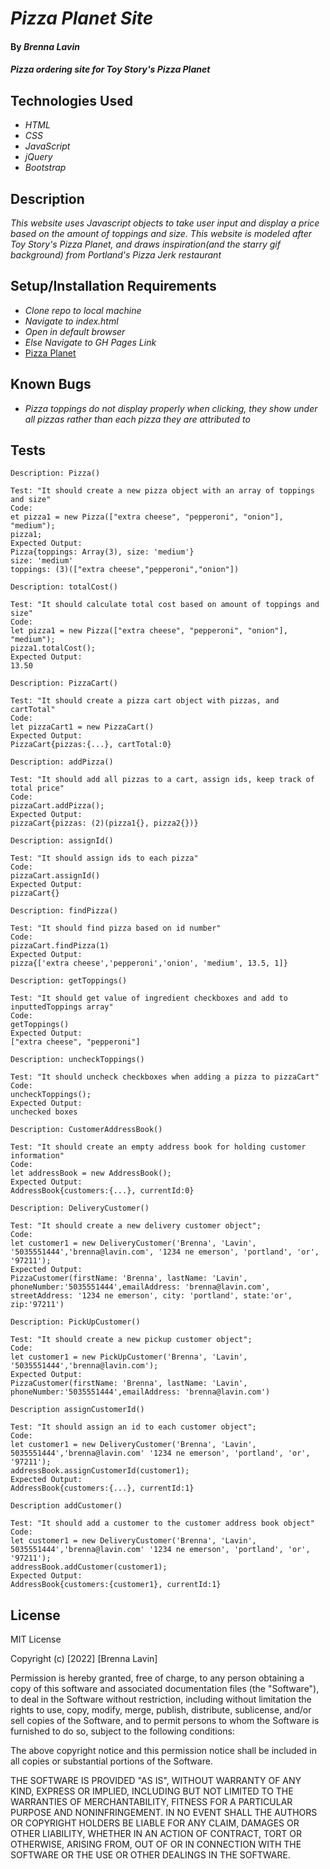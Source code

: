 # _Pizza Planet Site_

#### By _**Brenna Lavin**_

#### _Pizza ordering site for Toy Story's Pizza Planet_

## Technologies Used

* _HTML_
* _CSS_
* _JavaScript_
* _jQuery_
* _Bootstrap_

## Description

_This website uses Javascript objects to take user input and display a price based on the amount of toppings and size. This website is modeled after Toy Story's Pizza Planet, and draws inspiration(and the starry gif background) from Portland's Pizza Jerk restaurant_

## Setup/Installation Requirements

* _Clone repo to local machine_
* _Navigate to index.html_
* _Open in default browser_
* _Else Navigate to GH Pages Link_
* [Pizza Planet](https://lavinbrenna.github.io/pizza-parlor/)

## Known Bugs

* _Pizza toppings do not display properly when clicking, they show under all pizzas rather than each pizza they are attributed to_

## Tests

```
Description: Pizza()

Test: "It should create a new pizza object with an array of toppings and size"
Code:
et pizza1 = new Pizza(["extra cheese", "pepperoni", "onion"], "medium");
pizza1;
Expected Output:
Pizza{toppings: Array(3), size: 'medium'}
size: 'medium'
toppings: (3)(["extra cheese","pepperoni","onion"])
```

```
Description: totalCost()

Test: "It should calculate total cost based on amount of toppings and size"
Code:
let pizza1 = new Pizza(["extra cheese", "pepperoni", "onion"], "medium");
pizza1.totalCost();
Expected Output:
13.50
```

```
Description: PizzaCart()

Test: "It should create a pizza cart object with pizzas, and cartTotal"
Code:
let pizzaCart1 = new PizzaCart()
Expected Output:
PizzaCart{pizzas:{...}, cartTotal:0}
```

```
Description: addPizza()

Test: "It should add all pizzas to a cart, assign ids, keep track of total price"
Code:
pizzaCart.addPizza();
Expected Output:
pizzaCart{pizzas: (2)(pizza1{}, pizza2{})}
```

```
Description: assignId()

Test: "It should assign ids to each pizza"
Code:
pizzaCart.assignId()
Expected Output:
pizzaCart{}
```

```
Description: findPizza()

Test: "It should find pizza based on id number"
Code:
pizzaCart.findPizza(1)
Expected Output:
pizza{['extra cheese','pepperoni','onion', 'medium', 13.5, 1]}
```

```
Description: getToppings()

Test: "It should get value of ingredient checkboxes and add to inputtedToppings array"
Code:
getToppings()
Expected Output:
["extra cheese", "pepperoni"]
```

```
Description: uncheckToppings()

Test: "It should uncheck checkboxes when adding a pizza to pizzaCart"
Code:
uncheckToppings();
Expected Output:
unchecked boxes
```

```
Description: CustomerAddressBook()

Test: "It should create an empty address book for holding customer information"
Code:
let addressBook = new AddressBook();
Expected Output:
AddressBook{customers:{...}, currentId:0}
```

```
Description: DeliveryCustomer()

Test: "It should create a new delivery customer object";
Code:
let customer1 = new DeliveryCustomer('Brenna', 'Lavin', '5035551444','brenna@lavin.com', '1234 ne emerson', 'portland', 'or', '97211');
Expected Output:
PizzaCustomer(firstName: 'Brenna', lastName: 'Lavin', phoneNumber:'5035551444',emailAddress: 'brenna@lavin.com', streetAddress: '1234 ne emerson', city: 'portland', state:'or', zip:'97211')
```

```
Description: PickUpCustomer()

Test: "It should create a new pickup customer object";
Code:
let customer1 = new PickUpCustomer('Brenna', 'Lavin', '5035551444','brenna@lavin.com');
Expected Output:
PizzaCustomer(firstName: 'Brenna', lastName: 'Lavin', phoneNumber:'5035551444',emailAddress: 'brenna@lavin.com')
```

```
Description assignCustomerId()

Test: "It should assign an id to each customer object";
Code:
let customer1 = new DeliveryCustomer('Brenna', 'Lavin', 5035551444','brenna@lavin.com' '1234 ne emerson', 'portland', 'or', '97211');
addressBook.assignCustomerId(customer1);
Expected Output:
AddressBook{customers:{...}, currentId:1}
```

```
Description addCustomer()

Test: "It should add a customer to the customer address book object"
Code:
let customer1 = new DeliveryCustomer('Brenna', 'Lavin', 5035551444','brenna@lavin.com' '1234 ne emerson', 'portland', 'or', '97211');
addressBook.addCustomer(customer1);
Expected Output:
AddressBook{customers:{customer1}, currentId:1}
```
## License

MIT License

Copyright (c) [2022] [Brenna Lavin]

Permission is hereby granted, free of charge, to any person obtaining a copy
of this software and associated documentation files (the "Software"), to deal
in the Software without restriction, including without limitation the rights
to use, copy, modify, merge, publish, distribute, sublicense, and/or sell
copies of the Software, and to permit persons to whom the Software is
furnished to do so, subject to the following conditions:

The above copyright notice and this permission notice shall be included in all
copies or substantial portions of the Software.

THE SOFTWARE IS PROVIDED "AS IS", WITHOUT WARRANTY OF ANY KIND, EXPRESS OR
IMPLIED, INCLUDING BUT NOT LIMITED TO THE WARRANTIES OF MERCHANTABILITY,
FITNESS FOR A PARTICULAR PURPOSE AND NONINFRINGEMENT. IN NO EVENT SHALL THE
AUTHORS OR COPYRIGHT HOLDERS BE LIABLE FOR ANY CLAIM, DAMAGES OR OTHER
LIABILITY, WHETHER IN AN ACTION OF CONTRACT, TORT OR OTHERWISE, ARISING FROM,
OUT OF OR IN CONNECTION WITH THE SOFTWARE OR THE USE OR OTHER DEALINGS IN THE
SOFTWARE.
